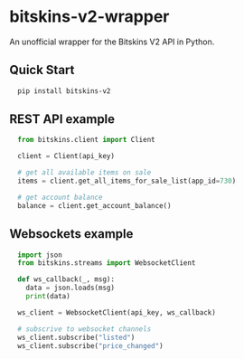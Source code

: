 # bitskins-v2-wrapper
An unofficial wrapper for the Bitskins V2 API in Python.

Quick Start
-----------
```bash
  pip install bitskins-v2
```

REST API example
-----------
```python
  from bitskins.client import Client

  client = Client(api_key)

  # get all available items on sale
  items = client.get_all_items_for_sale_list(app_id=730)

  # get account balance
  balance = client.get_account_balance()
```

Websockets example
-----------
```python
  import json
  from bitskins.streams import WebsocketClient

  def ws_callback(_, msg):
    data = json.loads(msg)
    print(data)

  ws_client = WebsocketClient(api_key, ws_callback)

  # subscrive to websocket channels
  ws_client.subscribe("listed")
  ws_client.subscribe("price_changed")
```
